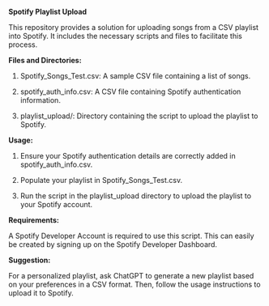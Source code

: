 **Spotify Playlist Upload**

This repository provides a solution for uploading songs from a CSV playlist into Spotify. It includes the necessary scripts and files to facilitate this process.

**Files and Directories:**

1. Spotify_Songs_Test.csv: A sample CSV file containing a list of songs.

2. spotify_auth_info.csv: A CSV file containing Spotify authentication information.

3. playlist_upload/: Directory containing the script to upload the playlist to Spotify.

**Usage:**

1. Ensure your Spotify authentication details are correctly added in spotify_auth_info.csv.

2. Populate your playlist in Spotify_Songs_Test.csv.

3. Run the script in the playlist_upload directory to upload the playlist to your Spotify account.

**Requirements:**

A Spotify Developer Account is required to use this script. This can easily be created by signing up on the Spotify Developer Dashboard.

**Suggestion:**

For a personalized playlist, ask ChatGPT to generate a new playlist based on your preferences in a CSV format. Then, follow the usage instructions to upload it to Spotify.

